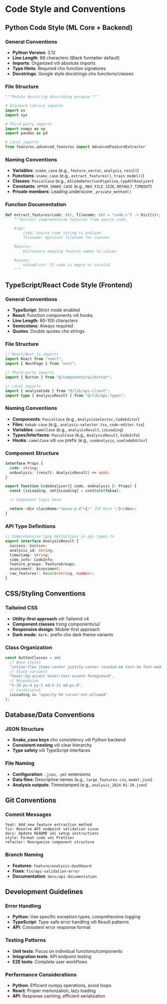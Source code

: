 # Code Style and Conventions

## Python Code Style (ML Core + Backend)

### General Conventions

- **Python Version**: 3.12
- **Line Length**: 88 characters (Black formatter default)
- **Imports**: Organized với absolute imports
- **Type Hints**: Required cho function signatures
- **Docstrings**: Google style docstrings cho functions/classes

### File Structure

```python
"""Module docstring describing purpose."""

# Standard library imports
import os
import sys

# Third-party imports
import numpy as np
import pandas as pd

# Local imports
from features.advanced_features import AdvancedFeatureExtractor
```

### Naming Conventions

- **Variables**: `snake_case` (e.g., `feature_vector`, `analysis_result`)
- **Functions**: `snake_case` (e.g., `extract_features()`, `train_model()`)
- **Classes**: `PascalCase` (e.g., `AICodeDetectionPipeline`, `CppASTAnalyzer`)
- **Constants**: `UPPER_SNAKE_CASE` (e.g., `MAX_FILE_SIZE`, `DEFAULT_TIMEOUT`)
- **Private members**: Leading underscore `_private_method()`

### Function Documentation

```python
def extract_features(code: str, filename: str = "code.c") -> Dict[str, float]:
    """Extract comprehensive features from source code.

    Args:
        code: Source code string to analyze
        filename: Optional filename for context

    Returns:
        Dictionary mapping feature names to values

    Raises:
        ValueError: If code is empty or invalid
    """
```

## TypeScript/React Code Style (Frontend)

### General Conventions

- **TypeScript**: Strict mode enabled
- **React**: Function components với hooks
- **Line Length**: 80-100 characters
- **Semicolons**: Always required
- **Quotes**: Double quotes cho strings

### File Structure

```typescript
// React/Next.js imports
import React from "react";
import { NextPage } from "next";

// Third-party imports
import { Button } from "@/components/ui/button";

// Local imports
import { analyzeCode } from "@/lib/api-client";
import type { AnalysisResult } from "@/lib/api-types";
```

### Naming Conventions

- **Components**: `PascalCase` (e.g., `AnalysisSelector`, `CodeEditor`)
- **Files**: `kebab-case` (e.g., `analysis-selector.tsx`, `code-editor.tsx`)
- **Variables**: `camelCase` (e.g., `analysisResult`, `isLoading`)
- **Types/Interfaces**: `PascalCase` (e.g., `AnalysisResult`, `CodeInfo`)
- **Hooks**: `camelCase` với `use` prefix (e.g., `useAnalysis`, `useCodeEditor`)

### Component Structure

```typescript
interface Props {
  code: string;
  onAnalysis: (result: AnalysisResult) => void;
}

export function CodeAnalyzer({ code, onAnalysis }: Props) {
  const [isLoading, setIsLoading] = useState(false);

  // Component logic here

  return <div className="space-y-4">{/* JSX here */}</div>;
}
```

### API Type Definitions

```typescript
// Comprehensive type definitions in api-types.ts
export interface AnalysisResult {
  success: boolean;
  analysis_id: string;
  timestamp: string;
  code_info: CodeInfo;
  feature_groups: FeatureGroups;
  assessment: Assessment;
  raw_features?: Record<string, number>;
}
```

## CSS/Styling Conventions

### Tailwind CSS

- **Utility-first approach** với Tailwind v4
- **Component classes** trong components/ui/
- **Responsive design**: Mobile-first approach
- **Dark mode**: `dark:` prefix cho dark theme variants

### Class Organization

```typescript
const buttonClasses = cn(
  // Base styles
  "inline-flex items-center justify-center rounded-md text-sm font-medium",
  // State variants
  "hover:bg-accent hover:text-accent-foreground",
  // Responsive
  "h-10 px-4 py-2 md:h-11 md:px-8",
  // Conditional
  isLoading && "opacity-50 cursor-not-allowed"
);
```

## Database/Data Conventions

### JSON Structure

- **Snake_case keys** cho consistency với Python backend
- **Consistent nesting** với clear hierarchy
- **Type safety** với TypeScript interfaces

### File Naming

- **Configuration**: `.json`, `.yml` extensions
- **Data files**: Descriptive names (e.g., `large_features.csv`, `model.json`)
- **Analysis outputs**: Timestamped (e.g., `analysis_2024-01-20.json`)

## Git Conventions

### Commit Messages

```
feat: Add new feature extraction method
fix: Resolve API endpoint validation issue
docs: Update README với setup instructions
style: Format code với Prettier
refactor: Reorganize component structure
```

### Branch Naming

- **Features**: `feature/analysis-dashboard`
- **Fixes**: `fix/api-validation-error`
- **Documentation**: `docs/api-documentation`

## Development Guidelines

### Error Handling

- **Python**: Use specific exception types, comprehensive logging
- **TypeScript**: Type-safe error handling với Result patterns
- **API**: Consistent error response format

### Testing Patterns

- **Unit tests**: Focus on individual functions/components
- **Integration tests**: API endpoint testing
- **E2E tests**: Complete user workflows

### Performance Considerations

- **Python**: Efficient numpy operations, avoid loops
- **React**: Proper memoization, lazy loading
- **API**: Response caching, efficient serialization
